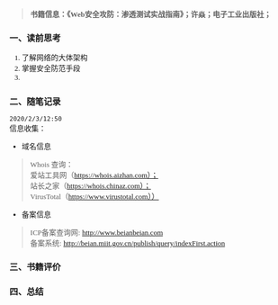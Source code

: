 <font  face=仿宋 size=2>

> **书籍信息：《Web安全攻防：渗透测试实战指南》；许焱；电子工业出版社；**


### 一、读前思考
1. 了解网络的大体架构
2. 掌握安全防范手段
3. 


### 二、随笔记录

`2020/2/3/12:50`  
信息收集：
* 域名信息
> Whois 查询：   
>爱站工具网（https://whois.aizhan.com）；  
>站长之家（https://whois.chinaz.com）；  
>VirusTotal（https://www.virustotal.com））

* 备案信息
> ICP备案查询网: http://www.beianbeian.com  
> 备案系统: http://beian.miit.gov.cn/publish/query/indexFirst.action



### 三、书籍评价


### 四、总结





</font>